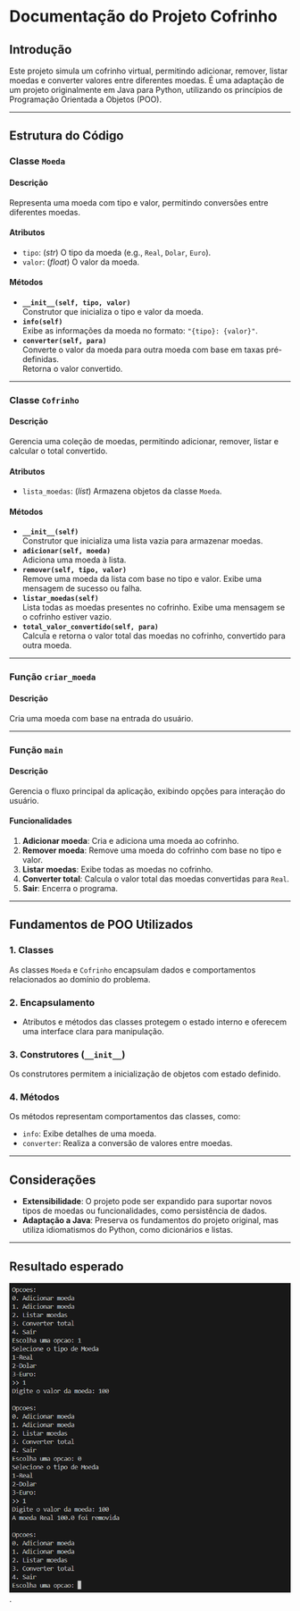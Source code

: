 # Documentação do Projeto Cofrinho

## Introdução
Este projeto simula um cofrinho virtual, permitindo adicionar, remover, listar moedas e converter valores entre diferentes moedas. É uma adaptação de um projeto originalmente em Java para Python, utilizando os princípios de Programação Orientada a Objetos (POO).

---

## Estrutura do Código

### Classe `Moeda`
#### Descrição
Representa uma moeda com tipo e valor, permitindo conversões entre diferentes moedas.

#### Atributos
- `tipo`: (*str*) O tipo da moeda (e.g., `Real`, `Dolar`, `Euro`).
- `valor`: (*float*) O valor da moeda.

#### Métodos
- **`__init__(self, tipo, valor)`**  
  Construtor que inicializa o tipo e valor da moeda.
- **`info(self)`**  
  Exibe as informações da moeda no formato: `"{tipo}: {valor}"`.
- **`converter(self, para)`**  
  Converte o valor da moeda para outra moeda com base em taxas pré-definidas.  
  Retorna o valor convertido.

---

### Classe `Cofrinho`
#### Descrição
Gerencia uma coleção de moedas, permitindo adicionar, remover, listar e calcular o total convertido.

#### Atributos
- `lista_moedas`: (*list*) Armazena objetos da classe `Moeda`.

#### Métodos
- **`__init__(self)`**  
  Construtor que inicializa uma lista vazia para armazenar moedas.
- **`adicionar(self, moeda)`**  
  Adiciona uma moeda à lista.
- **`remover(self, tipo, valor)`**  
  Remove uma moeda da lista com base no tipo e valor. Exibe uma mensagem de sucesso ou falha.
- **`listar_moedas(self)`**  
  Lista todas as moedas presentes no cofrinho. Exibe uma mensagem se o cofrinho estiver vazio.
- **`total_valor_convertido(self, para)`**  
  Calcula e retorna o valor total das moedas no cofrinho, convertido para outra moeda.

---

### Função `criar_moeda`
#### Descrição
Cria uma moeda com base na entrada do usuário.

---

### Função `main`
#### Descrição
Gerencia o fluxo principal da aplicação, exibindo opções para interação do usuário.

#### Funcionalidades
1. **Adicionar moeda**: Cria e adiciona uma moeda ao cofrinho.
2. **Remover moeda**: Remove uma moeda do cofrinho com base no tipo e valor.
3. **Listar moedas**: Exibe todas as moedas no cofrinho.
4. **Converter total**: Calcula o valor total das moedas convertidas para `Real`.
5. **Sair**: Encerra o programa.

---

## Fundamentos de POO Utilizados

### 1. **Classes**
As classes `Moeda` e `Cofrinho` encapsulam dados e comportamentos relacionados ao domínio do problema. 

### 2. **Encapsulamento**
- Atributos e métodos das classes protegem o estado interno e oferecem uma interface clara para manipulação.

### 3. **Construtores (`__init__`)**
Os construtores permitem a inicialização de objetos com estado definido.

### 4. **Métodos**
Os métodos representam comportamentos das classes, como:
   - `info`: Exibe detalhes de uma moeda.
   - `converter`: Realiza a conversão de valores entre moedas.

---

## Considerações
- **Extensibilidade**: O projeto pode ser expandido para suportar novos tipos de moedas ou funcionalidades, como persistência de dados.
- **Adaptação a Java**: Preserva os fundamentos do projeto original, mas utiliza idiomatismos do Python, como dicionários e listas.

---
## Resultado esperado

![img](Captura.png).

